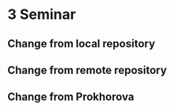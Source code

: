 # 3 Seminar

## Change from local repository

## Change from remote repository

## Change from Prokhorova
